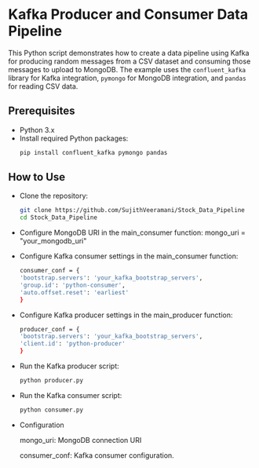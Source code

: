 # Kafka Producer and Consumer Data Pipeline

This Python script demonstrates how to create a data pipeline using Kafka for producing random messages from a CSV dataset and consuming those messages to upload to MongoDB. The example uses the `confluent_kafka` library for Kafka integration, `pymongo` for MongoDB integration, and `pandas` for reading CSV data.

## Prerequisites

- Python 3.x
- Install required Python packages:
  ```bash
  pip install confluent_kafka pymongo pandas

  
## How to Use
- Clone the repository:
  ```bash
  git clone https://github.com/SujithVeeramani/Stock_Data_Pipeline
  cd Stock_Data_Pipeline

- Configure MongoDB URI in the main_consumer function:
    mongo_uri = "your_mongodb_uri"


- Configure Kafka consumer settings in the main_consumer function:
    ```bash
    consumer_conf = {
    'bootstrap.servers': 'your_kafka_bootstrap_servers',
    'group.id': 'python-consumer',
    'auto.offset.reset': 'earliest'
    }
- Configure Kafka producer settings in the main_producer function:
    ```bash
    producer_conf = {
    'bootstrap.servers': 'your_kafka_bootstrap_servers',
    'client.id': 'python-producer'
  }
- Run the Kafka producer script:
  ```bash
  python producer.py
- Run the Kafka consumer script:
  ```bash
  python consumer.py
- Configuration

  mongo_uri: MongoDB connection URI
  
  consumer_conf: Kafka consumer configuration.




